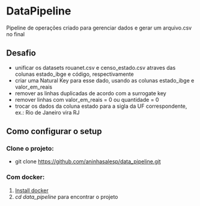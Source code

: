# DataPipeline

Pipeline de operações criado para gerenciar dados e gerar um arquivo.csv no final
 
## Desafio

- unificar os datasets rouanet.csv e censo_estado.csv atraves das colunas estado_ibge e código, respectivamente
- criar uma Natural Key para esse dado, usando as colunas estado_ibge e valor_em_reais
- remover as linhas duplicadas de acordo com a surrogate key
- remover linhas com valor_em_reais = 0 ou quantidade = 0
- trocar os dados da coluna estado para a sigla da UF correspondente, ex.: Rio de Janeiro vira RJ

## Como configurar o setup

### Clone o projeto:
* git clone https://github.com/aninhasalesp/data_pipeline.git

### Com docker:
1. [Install docker](https://docs.docker.com/get-docker/)
2. *cd data_pipeline* para encontrar o projeto

